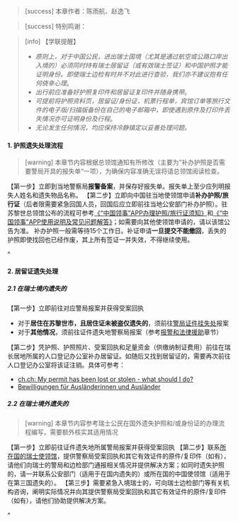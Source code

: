 > [success] 本章作者：陈雨航、赵逸飞

> [success] 特别鸣谢：

> [info] 【学联提醒】
>
> * *原则上，对于中国公民，进出瑞士国境（尤其是通过航空或公路口岸出入境的）必须同时持有瑞士居留证（或有效瑞士签证）和中国护照才能证明身份。即使瑞士边检有时并不对此进行查验，我们亦不建议抱有任何侥幸心理*。
> * *出行前应准备好护照复印件和居留证复印件并随身携带*。
> * *可提前将护照资料页，居留证/身份证，机票行程单，宾馆订单等旅行文件的电子版/扫描版备份在自己的电子邮箱中，即使遇到原件及打印件丢失情况亦可证明身份及行程*。
> * *无论发生任何情况，均应保持冷静镇定以妥善处理问题。*

#### **1. 护照遗失处理流程**

> [warning] 本章节内容根据总领馆通知有所修改（主要为”补办护照是否需要警局开具的报失单“一项），为确保内容准确无误将请总领馆阅读检查。

【第一步】立即到当地警察局**报警备案**，并保存好报失单。报失单上至少应列明报失人姓名和遗失物品名称。
【第二步】立即向中国驻当地使领馆申请**补办护照/旅行证**（后者限需要紧急回国人员，回国后应立即前往当地公安部门补办护照）。驻苏黎世总领馆公布的流程可参考[《“中国领事”APP办理护照/旅行证须知》](http://zurich.china-consulate.gov.cn/lsfw/hzlxz/202108/t20210803_9011969.htm)和[《“中国领事”APP使用说明及常见问题解答》](http://zurich.china-consulate.gov.cn/lsfw/hzlxz/202109/t20210903_9011972.htm)；如需要向其他使领馆申请的，请以该馆公告为准。
补办护照一般需等待15个工作日。补证申请**一旦提交不能撤回**，丢失的护照即使找回也已经作废，其上所有签证一并失效，不得继续使用。

^

#### **2. 居留证遗失处理**
##### **2.1 在瑞士境内遗失的**
【第一步】立即前往对应警局报案并获得受案回执
- 对于**居住在苏黎世市，且居住证未被盗仅遗失的**，须前往[警局证件挂失处](<https://www.stadt-zuerich.ch/pd/de/index/stadtpolizei_zuerich/ueber_uns/standorte/weitere_dienststellen/dienststelle-ausweisverluste.html#nur_fuer_verloreneausweise>)报案
- 对于**其他情况**，须前往证件遗失地警察局报案（参考[报警和法律援助](<../报警和法律援助.md>)章节）

【第二步】凭护照、护照照片、受案回执和足量资金（供缴纳制证费用）前往在瑞长居地所属的人口登记办公室补办居留证。如随后又找到居留证的，需要再次前往人口登记办公室将该证注销。具体可参考：
- [ch.ch: My permit has been lost or stolen - what should I do?](<https://www.ch.ch/en/documents-and-register-extracts/permits-for-living-in-switzerland#my-permit-has-been-lost-or-stolen-what-should-i-do>)
- [Bewilligungen für Ausländerinnen und Ausländer](<https://www.zh.ch/de/migration-integration/ausweise-bewilligungsarten.html>)


##### **2.2 在瑞士境外遗失的**
> [warning] 本章节内容参考瑞士公民在国外遗失护照和/或身份证的办理流程编写，需要额外核实其适用情况

【第一步】立即前往证件遗失地所属警局报案并获得受案回执
【第二步】联系[所在国的瑞士使领馆](<https://www.eda.admin.ch/eda/de/home/vertretungen-und-reisehinweise/schweizer-vertretungen-im-ausland.html>)，提供警察局受案回执和其它有效证件的原件/复印件（如有），请他们向瑞士的警局和边检部门通报相关情况并提供解决方案；如同时遗失护照的，请一并联系公安部门（适用于在国内遗失的）或所在国的中国使领馆（适用于在第三国遗失的）。
【第三步】需要紧急入境瑞士的，可向瑞士边检部门等有关机构咨询，阐明实际情况并向其提供警察局受案回执和其它有效证件的原件/复印件（如有），请他们协助提供解决方案。

^
